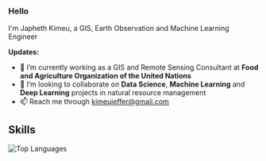 ### Hello

I'm Japheth Kimeu, a GIS, Earth Observation and Machine Learning Engineer

**Updates:**

- 🔭 I’m currently working as a GIS and Remote Sensing Consultant at **Food and Agriculture Organization of the United Nations**
- 👯 I’m looking to collaborate on **Data Science**, **Machine Learning** and **Deep Learning** projects in natural resource management
- 📫 Reach me through kimeujeffer@gmail.com

## **Skills**

![Top Languages](https://github-readme-stats.vercel.app/api/top-langs/?username=japhethkimeu&theme=radical)

<!--
**japhethkimeu/japheth_kimeu** is a ✨ _special_ ✨ repository because its `README.md` (this file) appears on your GitHub profile.

Here are some ideas to get you started:

- 🔭 I’m currently working on ...
- 🌱 I’m currently learning ...
- 👯 I’m looking to collaborate on ...
- 🤔 I’m looking for help with ...
- 💬 Ask me about ...
- 📫 How to reach me: ...
- 😄 Pronouns: ...
- ⚡ Fun fact: ...
-->
